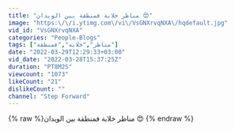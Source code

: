 ```yaml
---
title: "مناظر خلابة فمنطقة بين الويدان 😍"
image: "https:\/\/i.ytimg.com\/vi\/VsGNXrvqNXA\/hqdefault.jpg"
vid_id: "VsGNXrvqNXA"
categories: "People-Blogs"
tags: ["مناظر","خلابة","فمنطقة"]
date: "2022-03-29T12:29:33+03:00"
vid_date: "2022-03-28T15:37:25Z"
duration: "PT8M2S"
viewcount: "1073"
likeCount: "21"
dislikeCount: ""
channel: "Step Forward"
---
```

{% raw %}مناظر خلابة فمنطقة بين الويدان 😍 {% endraw %}
